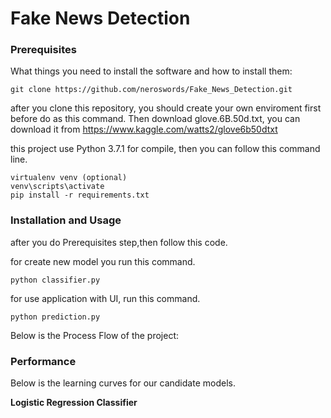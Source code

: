 # Fake News Detection

### Prerequisites

What things you need to install the software and how to install them:
   ```
   git clone https://github.com/neroswords/Fake_News_Detection.git
   ```

after you clone this repository, you should create your own enviroment first before do as this command. Then download glove.6B.50d.txt, you can download it from https://www.kaggle.com/watts2/glove6b50dtxt

this project use Python 3.7.1 for compile, then you can follow this command line.
   ```
   virtualenv venv (optional)
   venv\scripts\activate
   pip install -r requirements.txt
   ```
### Installation and Usage
after you do Prerequisites step,then follow this code.

for create new model you run this command.
   ```
   python classifier.py
   ```
for use application with UI, run this command.
   ```
   python prediction.py
   ```

Below is the Process Flow of the project:

<!-- <p align="center">
  <img width="600" height="750" src="https://github.com/nishitpatel01/Fake_News_Detection/blob/master/images/ProcessFlow.PNG">
</p> -->

### Performance
Below is the learning curves for our candidate models. 

**Logistic Regression Classifier**

<!-- <p align="center">
  <img width="550" height="450" src="https://github.com/nishitpatel01/Fake_News_Detection/blob/master/images/LR_LCurve.PNG">
</p>

**Random Forest Classifier**

<p align="center">
  <img width="550" height="450" src="https://github.com/nishitpatel01/Fake_News_Detection/blob/master/images/RF_LCurve.png">
</p> -->
